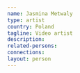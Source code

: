 ```yaml
---
name: Jasmina Metwaly
type: artist
country: Poland
tagline: Video artist
description:
related-persons:
connections:
layout: person
---
```

